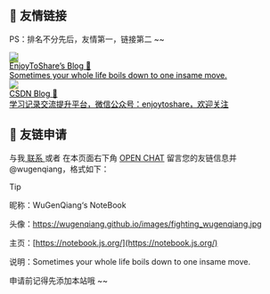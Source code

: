 ##  🥂 友情链接

PS：排名不分先后，友情第一，链接第二 ~~



<div class="friends">
     <a class="a-friend" target="_blank" style="background-color:#98b755;color:black" href="https://wugenqiang.github.io/">
        <img class="blog-avatar" src="https://gitee.com/wugenqiang/PictureBed/raw/master/NoteBook/20200617115404.jpg">
        <div class="text-container">
            <div class="name">EnjoyToShare’s Blog 🎁</div>
            <div class="description">Sometimes your whole life boils down to one insame move.</div>
        </div>
    </a>
    <a class="a-friend" target="_blank" style="background-color:#FCE5BF;color:black" href="https://blog.csdn.net/wugenqiang">
        <img class="blog-avatar" src="https://gitee.com/wugenqiang/PictureBed/raw/master/NoteBook/20200617115404.jpg">
        <div class="text-container">
            <div class="name">CSDN Blog 🎁</div>
            <div class="description">学习记录交流提升平台，微信公众号：enjoytoshare，欢迎关注</div>
        </div>
    </a>

</div>





## 📃 友链申请

与我[ 联系 ](https://notebook.js.org/#/关于/?id=💌-联系)或者 在本页面右下角 [OPEN CHAT](https://gitter.im/enjoytoshare/community) 留言您的友链信息并 @wugenqiang，格式如下：

> [!Tip]
>
> 昵称：WuGenQiang‘s NoteBook
>
> 头像：https://wugenqiang.github.io/images/fighting_wugenqiang.jpg
>
> 主页：[https://notebook.js.org/](https://notebook.js.org/)
>
> 说明：Sometimes your whole life boils down to one insame move.

申请前记得先添加本站哦 ~~